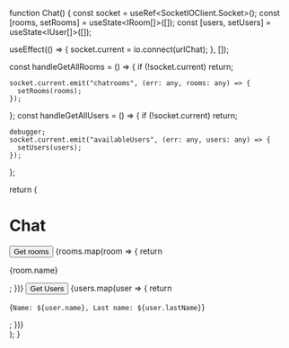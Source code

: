 function Chat() {
  const socket = useRef<SocketIOClient.Socket>();
  const [rooms, setRooms] = useState<IRoom[]>([]);
  const [users, setUsers] = useState<IUser[]>([]);

  useEffect(() => {
    socket.current = io.connect(urlChat);
  }, []);

  const handleGetAllRooms = () => {
    if (!socket.current) return;

    socket.current.emit("chatrooms", (err: any, rooms: any) => {
      setRooms(rooms);
    });
  };
  const handleGetAllUsers = () => {
    if (!socket.current) return;

    debugger;
    socket.current.emit("availableUsers", (err: any, users: any) => {
      setUsers(users);
    });
  };

  return (
    <div>
      <h1>Chat</h1>
      <button onClick={handleGetAllRooms}>Get rooms</button>
      {rooms.map(room => {
        return <p>{room.name}</p>;
      })}
      <button onClick={handleGetAllUsers}>Get Users</button>
      {users.map(user => {
        return <p>{`Name: ${user.name}, Last name: ${user.lastName}`}</p>;
      })}
    </div>
  );
}
